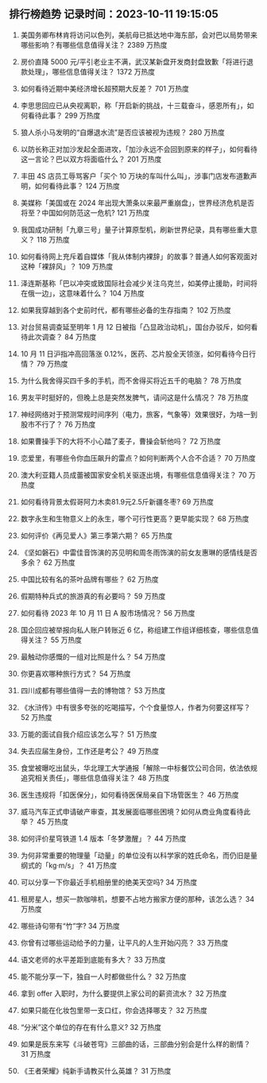 
## 排行榜趋势 记录时间：2023-10-11 19:15:05
  
  1. 美国务卿布林肯将访问以色列，美航母已抵达地中海东部，会对巴以局势带来哪些影响？有哪些信息值得关注？ 2389 万热度
    
  2. 房价直降 5000 元/平引老业主不满，武汉某新盘开发商封盘致歉「将进行退款处理」，哪些信息值得关注？ 1372 万热度
    
  3. 如何看待近期中美经济增长超预期大反差？ 701 万热度
    
  4. 李思思回应已从央视离职，称「开启新的挑战，十三载奋斗，感恩所有」，如何看待此事？ 299 万热度
    
  5. 狼人杀小马发明的“自爆退水流”是否应该被视为违规？ 280 万热度
    
  6. 以防长称正对加沙发起全面进攻，「加沙永远不会回到原来的样子」，如何看待这一言论？巴以双方将面临什么？ 201 万热度
    
  7. 丰田 4S 店员工辱骂客户「买个 10 万块的车叫什么叫」，涉事门店发布道歉声明，如何看待此事？ 124 万热度
    
  8. 美媒称「美国或在 2024 年出现大萧条以来最严重崩盘」，世界经济危机是否将至？中国如何防范这一危机? 121 万热度
    
  9. 我国成功研制「九章三号」量子计算原型机，刷新世界纪录，具有哪些重大意义？ 118 万热度
    
  10. 如何看待网上充斥着自媒体「我从体制内裸辞」的故事？普通人如何客观面对这种「裸辞风」？ 109 万热度
    
  11. 泽连斯基称「巴以冲突或致国际社会减少关注乌克兰，如美停止援助，时间将在俄一边」，这意味着什么？ 104 万热度
    
  12. 如果我穿越到各个史前时代，都有哪些必备的生存指南？ 102 万热度
    
  13. 对台贸易调查延至明年 1 月 12 日被指「凸显政治动机」，国台办驳斥，如何看待此次调查？ 84 万热度
    
  14. 10 月 11 日沪指冲高回落涨 0.12%，医药、芯片股全天领涨，如何看待今日行情？ 79 万热度
    
  15. 为什么我舍得买四千多的手机，而不舍得买将近五千的电脑？ 78 万热度
    
  16. 男友平时挺好的，但晚上总是突然发脾气，请问这是什么情况？ 78 万热度
    
  17. 神经网络对于预测常规时间序列（电力，旅客，气象等）效果很好，为啥一到股市不行了？ 76 万热度
    
  18. 如果曹操手下的大将不小心踏了麦子，曹操会斩他吗？ 72 万热度
    
  19. 恋爱里，有哪些令你血压飙升的雷点？如何判断两个人合不合适？ 70 万热度
    
  20. 澳大利亚籍人员成蕾被国家安全机关驱逐出境，有哪些信息值得关注？ 70 万热度
    
  21. 如何看待背景太假哥阿力木卖81.9元2.5斤新疆冬枣? 69 万热度
    
  22. 数字永生和生物意义上的永生，哪个可行性更高？更早能实现？ 68 万热度
    
  23. 如何评价《再见爱人》第三季第六期？ 65 万热度
    
  24. 《坚如磐石》中雷佳音饰演的苏见明和周冬雨饰演的前女友惠琳的感情线是否多余？ 62 万热度
    
  25. 中国比较有名的茶叶品牌有哪些？ 62 万热度
    
  26. 假期特种兵式的旅游真的有必要吗？ 59 万热度
    
  27. 如何看待 2023 年 10 月 11 日 A 股市场情况？ 56 万热度
    
  28. 国企回应被举报向私人账户转账近 6 亿，称组建工作组详细核查，哪些信息值得关注？ 55 万热度
    
  29. 最触动你感慨的一组对比照是什么？ 54 万热度
    
  30. 你更喜欢哪种旅行方式？ 54 万热度
    
  31. 四川成都有哪些值得一去的博物馆？ 53 万热度
    
  32. 《水浒传》中有很多夸张的吃喝描写，个个食量惊人，作者为何要这样写？ 52 万热度
    
  33. 万能的面试自我介绍应该怎么写？ 51 万热度
    
  34. 失去应届生身份，工作还是考公？ 49 万热度
    
  35. 食堂被曝吃出鼠头，华北理工大学通报「解除一中标餐饮公司合同，依法依规追究相关责任」，哪些信息值得关注？ 48 万热度
    
  36. 医生违规将「扣医保分」，如何看待医保局亲自下场管医生？ 46 万热度
    
  37. 威马汽车正式申请破产审查，其发展面临哪些困境？如何从商业角度看待此举？ 45 万热度
    
  38. 如何评价星穹铁道 1.4 版本「冬梦激醒」？ 44 万热度
    
  39. 为何非常重要的物理量「动量」的单位没有以科学家的姓氏命名，而仍旧是量纲式的「kg·m/s」？ 41 万热度
    
  40. 可以分享一下你最近手机相册里的绝美天空吗? 34 万热度
    
  41. 租房星人，想买一款咖啡机，想要不占地方搬家方便的那种，该怎么选？ 34 万热度
    
  42. 哪些诗句带有“竹”字? 34 万热度
    
  43. 你曾有过哪些运动给予的力量，让平凡的人生开始闪亮？ 33 万热度
    
  44. 语文老师的水平差距到底能有多大？ 33 万热度
    
  45. 能不能分享一下，独自一人时都做些什么？ 32 万热度
    
  46. 拿到 offer 入职时，为什么要提供上家公司的薪资流水？ 32 万热度
    
  47. 如果只能在化妆包里带一支口红，你会选择哪支？ 32 万热度
    
  48. “分米”这个单位的存在有什么意义? 32 万热度
    
  49. 如果是辰东来写《斗破苍穹》三部曲的话，三部曲分别会是什么样的剧情？ 31 万热度
    
  50. 《王者荣耀》纯新手请教买什么英雄？ 31 万热度
    